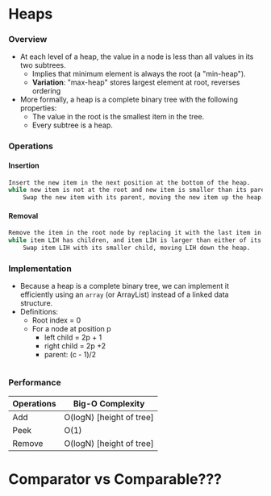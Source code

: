 # Heaps

### Overview

- At each level of a heap, the value in a node is less than all values in its two subtrees.
  - Implies that minimum element is always the root (a "min-heap").
  - **Variation**: "max-heap" stores largest element at root, reverses ordering
- More formally, a heap is a complete binary tree with the following properties:
  - The value in the root is the smallest item in the tree.
  - Every subtree is a heap.



### Operations

#### Insertion

```bash
Insert the new item in the next position at the bottom of the heap.
while new item is not at the root and new item is smaller than its parent
	Swap the new item with its parent, moving the new item up the heap.
```

#### Removal

```bash
Remove the item in the root node by replacing it with the last item in the heap (LIH).
while item LIH has children, and item LIH is larger than either of its children
	Swap item LIH with its smaller child, moving LIH down the heap.
```



### Implementation

- Because a heap is a complete binary tree, we can implement it efficiently using an `array` (or
  ArrayList) instead of a linked data structure.
- Definitions:
  - Root index = 0
  - For a node at position p
    - left child = 2p + 1
    - right child = 2p +2
    - parent: (c - 1)/2




```java
```



### Performance

| Operations | Big-O Complexity         |
| ---------- | ------------------------ |
| Add        | O(logN) [height of tree] |
| Peek       | O(1)                     |
| Remove     | O(logN) [height of tree] |



# Comparator vs Comparable???